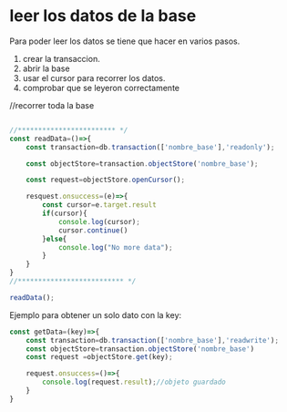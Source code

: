 # leer los datos de la base 

Para poder leer los datos se tiene que hacer en varios pasos.
1. crear la transaccion.
2. abrir la base
3. usar el cursor para recorrer los datos.
4. comprobar que se leyeron correctamente

//recorrer toda la base

```javascript

//************************ */
const readData=()=>{
    const transaction=db.transaction(['nombre_base'],'readonly');

    const objectStore=transaction.objectStore('nombre_base');

    const request=objectStore.openCursor();

    resquest.onsuccess=(e)=>{
        const cursor=e.target.result
        if(cursor){
            console.log(cursor);
            cursor.continue()
        }else{
            console.log("No more data");
        }
    }
}
//************************** */

readData();
```
Ejemplo para obtener un solo dato con la key:

```javascript
const getData=(key)=>{
    const transaction=db.transaction(['nombre_base'],'readwrite');
    const objectStore=transaction.objectStore('nombre_base')
    const request =objectStore.get(key);

    request.onsuccess=()=>{
        console.log(request.result);//objeto guardado
    }
}
```